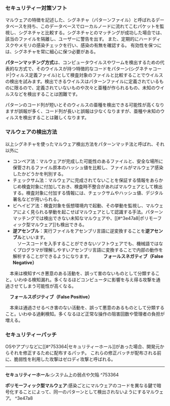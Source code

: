 ### セキュリティー対策ソフト
マルウェアの特徴を記述した、シグネチャ（パターンファイル）と呼ばれるデータベースを持ち、このデータベースでローカルノードに流れてこむパケットを監視し、シグネチャと比較する。シグネチャとのマッチングが成功した場合では、該当のファイルを隔離し、ユーザーに警告を出す。
また、定期的にハードディスクやメモリの感染チェックを行い、感染の有無を確認する。
有効性を保つには、シグネチャを常に細心に保つ必要がある。

**パターンマッチング方式**は、コンピュータウイルスやワームを検出するための代表的な方式で、そのウイルスが持つ特徴的なコードをパターン(シグネチャコード|ウィルス定義ファイル)として検査対象のファイルと比較することでウイルスの検出を試みます。検出できるウイルスはパターンファイルに定義されているものに限るので、定義されていないものや次々と亜種が作られるもの、未知のウイルスなどを検出することは困難です。  
  
パターンのコード列が短いとそのウィルスの亜種を検出できる可能性が高くなりますが誤報が多く、コード列が長いと誤報は少なくなりますが、亜種や未知のウィルスを検出することは難しくなります。

### マルウェアの検出方法
以上シグネチャを使ったマルウェア検出方法をパターンマッチ法と呼ばれ、それ以外に
- コンペア法：マルウェアが完成した可能性のあるファイルと、安全な場所に保管されるファイル原本のハッシュ値を比較し、ファイルがマルウェア感染したかどうかを判別する。
- チェックサム法：マルウェアに完成されてないことを保証する情報をあらかじめ検査対象に付加しておき、検査時不整合があればマルウェアとして検出する。検査対象に付加する情報には、チェックサムやハッシュ値、デジタル署名などが用いられる。
- ビヘイビア法：検査対象を仮想環境内で起動、その挙動を監視し、マルウェアによく見られる挙動を起こせばマルウェアとして認識する手法。パターンマッチングでは検出できない未知なマルウェアや、[[#^3e47a8|ポリモーフィック型マルウェア]]も検出できる。
- **逆アセンブル**：実行ファイルをアセンブリ言語に逆変換することを**逆アセンブル**といいます。  
　ソースコードを入手することができないソフトウェアでも、機械語ではなくプログラマが理解しやすいアセンブリ言語に変換することで内部の動作を解析することができるようになります。
　
　**フォールスネガティブ（False Negative）**

　本来は検知すべき悪意のある活動を、誤って害のないものとして分類すること。いわゆる検知漏れ。多くなるほどコンピュータに影響を与え得る攻撃を通過させてしまう可能性が高くなる。

　**フォールスポジティブ（False Positive）**

　本来は通過させるべき害のない活動を、誤って悪意のあるものとして分類すること。いわゆる過剰検知。多くなるほど正常な操作の阻害回数や管理者の負担が増える。

### セキュリティーパッチ
OSやアプリなどに[[#^753364|セキュリティーホール]]があった場合、開発元からそれを修正するために配布するパッチ。
これらの修正バッチが配布される前に、脆弱性を利用した攻撃はゼロディ攻撃と呼ばれる。





---
**セキュリティーホール**:システム上の弱点や欠陥 ^753364

**ポリモーフィック型マルウェア**:感染ごとにマルウェアのコードを異なる鍵で暗号化することによって、同一のパターンとして検出されないようにするマルウェア。 ^3e47a8